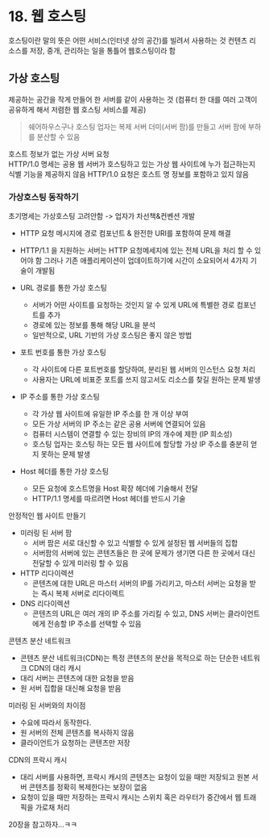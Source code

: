 # 18. 웹 호스팅


호스팅이란 말의 뜻은 어떤 서비스(인터넷 상의 공간)를 빌려서 사용하는 것
컨텐츠 리소스를 저장, 중개, 관리하는 일을 통틀어 웹호스팅이라 함

## 가상 호스팅 
제공하는 공간을 작게 만들어 한 서버를 같이 사용하는 것 (컴퓨터 한 대를 여러 고객이 공유하게 해서 저렴한 웹 호스팅 서비스를 제공)
> 쉐어하우스구나 
호스팅 업자는 복제 서버 더미(서버 팜)를 만들고 서버 팜에 부하를 분산할 수 있음

호스트 정보가 없는 가상 서버 요청  
HTTP/1.0 명세는 공용 웹 서버가 호스팅하고 있는 가상 웹 사이트에 누가 접근하는지 식별 기능을 제공하지 않음
HTTP/1.0 요청은 호스트 명 정보를 포함하고 있지 않음

### 가상호스팅 동작하기
초기명세는 가상호스팅 고려안함 -> 업자가 차선책&컨벤션 개발 
 - HTTP 요청 메시지에 경로 컴포넌트 & 완전한 URI를 포함하여 문제 해결
 - HTTP/1.1 을 지원하는 서버는 HTTP 요청메세지에 있는 전체 URL을 처리 할 수 있어야 함
그러나 기존 애플리케이션이 업데이트하기에 시간이 소요되어서 4가지 기술이 개발됨 

- URL 경로를 통한 가상 호스팅
  - 서버가 어떤 사이트를 요청하는 것인지 알 수 있게 URL에 특별한 경로 컴포넌트를 추가
  - 경로에 있는 정보를 통해 해당 URL을 분석
  - 일반적으로, URL 기반의 가상 호스팅은 좋지 않은 방법

- 포트 번호를 통한 가상 호스팅
  - 각 사이트에 다른 포트번호를 할당하여, 분리된 웹 서버의 인스턴스 요청 처리
  - 사용자는 URL에 비표준 포트를 쓰지 않고서도 리소스를 찾길 원하는 문제 발생

- IP 주소를 통한 가상 호스팅
  - 각 가상 웹 사이트에 유일한 IP 주소를 한 개 이상 부여
  - 모든 가상 서버의 IP 주소는 같은 공용 서버에 연결되어 있음
  - 컴퓨터 시스템이 연결할 수 있는 장비의 IP의 개수에 제한 (IP 희소성)
  - 호스팅 업자는 호스팅 하는 모든 웹 사이트에 할당할 가상 IP 주소를 충분히 얻지 못하는 문제 발생

- Host 헤더를 통한 가상 호스팅
  - 모든 요청에 호스트명을 Host 확장 헤더에 기술해서 전달
  - HTTP/1.1 명세를 따르려면 Host 헤더를 반드시 기술


안정적인 웹 사이트 만들기
- 미러링 된 서버 팜
  - 서버 팜은 서로 대신할 수 있고 식별할 수 있게 설정된 웹 서버들의 집합
  - 서버팜의 서버에 있는 콘텐츠들은 한 곳에 문제가 생기면 다른 한 곳에서 대신 전달할 수 있게 미러링 할 수 있음
- HTTP 리다이렉션
  - 콘텐츠에 대한 URL은 마스터 서버의 IP를 가리키고, 마스터 서버는 요청을 받는 즉시 복제 서버로 리다이렉트
- DNS 리다이렉션
  - 콘텐츠의 URL은 여러 개의 IP 주소를 가리킬 수 있고, DNS 서버는 클라이언트에게 전송할 IP 주소를 선택할 수 있음

콘텐츠 분산 네트워크
  - 콘텐츠 분산 네트워크(CDN)는 특정 콘텐츠의 분산을 목적으로 하는 단순한 네트워크
CDN의 대리 캐시
  - 대리 서버는 콘텐츠에 대한 요청을 받음
  - 원 서버 집합을 대신해 요청을 받음

미러링 된 서버와의 차이점
  - 수요에 따라서 동작한다.
  - 원 서버의 전체 콘텐츠를 복사하지 않음
  - 클라이언트가 요청하는 콘텐츠만 저장

CDN의 프락시 캐시
- 대리 서버를 사용하면, 프락시 캐시의 콘텐츠는 요청이 있을 때만 저장되고 원본 서버 콘텐츠를 정확히 복제한다는 보장이 없음
- 요청이 있을 때만 저장하는 프락시 캐시는 스위치 혹은 라우터가 중간에서 웹 트래픽을 가로채 처리


20장을 참고하자...ㅋㅋ
